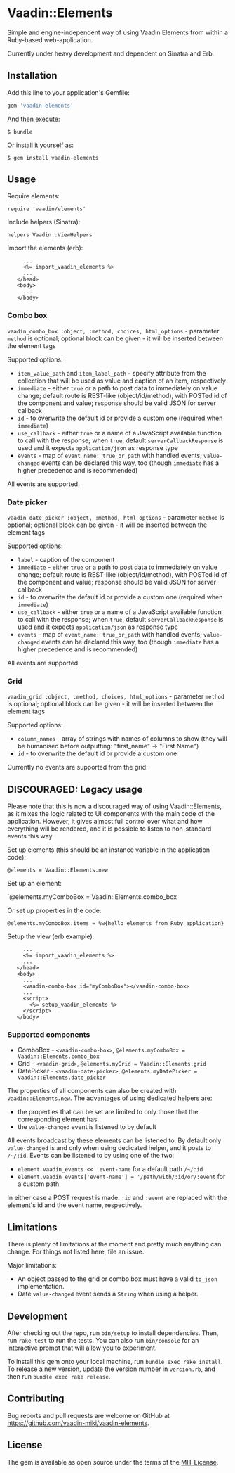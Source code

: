 # Vaadin::Elements

Simple and engine-independent way of using Vaadin Elements from within a Ruby-based web-application.

Currently under heavy development and dependent on Sinatra and Erb.

## Installation

Add this line to your application's Gemfile:

```ruby
gem 'vaadin-elements'
```

And then execute:

    $ bundle

Or install it yourself as:

    $ gem install vaadin-elements

## Usage

Require elements:

`require 'vaadin/elements'`

Include helpers (Sinatra):

`helpers Vaadin::ViewHelpers`

Import the elements (erb):

```<head>
     ...
     <%= import_vaadin_elements %>
     ...
   </head>
   <body>
     ...
   </body>
```

### Combo box

`vaadin_combo_box :object, :method, choices, html_options` - parameter `method` is optional; optional block can be given - it will be inserted between the element tags

Supported options:

* `item_value_path` and `item_label_path` - specify attribute from the collection that will be used as value and caption of an item, respectively
* `immediate` - either `true` or a path to post data to immediately on value change; default route is REST-like (object/id/method), with POSTed id of the component and value; response should be valid JSON for server callback
* `id` - to overwrite the default id or provide a custom one (required when `immediate`)
* `use_callback` - either `true` or a name of a JavaScript available function to call with the response; when `true`, default `serverCallbackResponse` is used and it expects `application/json` as response type
* `events` - map of `event_name: true_or_path` with handled events; `value-changed` events can be declared this way, too (though `immediate` has a higher precedence and is recommended)

All events are supported.

### Date picker

`vaadin_date_picker :object, :method, html_options` - parameter `method` is optional; optional block can be given - it will be inserted between the element tags

Supported options:

* `label` - caption of the component
* `immediate` - either `true` or a path to post data to immediately on value change; default route is REST-like (object/id/method), with POSTed id of the component and value; response should be valid JSON for server callback
* `id` - to overwrite the default id or provide a custom one (required when `immediate`)
* `use_callback` - either `true` or a name of a JavaScript available function to call with the response; when `true`, default `serverCallbackResponse` is used and it expects `application/json` as response type
* `events` - map of `event_name: true_or_path` with handled events; `value-changed` events can be declared this way, too (though `immediate` has a higher precedence and is recommended)

All events are supported.

### Grid

`vaadin_grid :object, :method, choices, html_options` - parameter `method` is optional; optional block can be given - it will be inserted between the element tags

Supported options:

* `column_names` - array of strings with names of columns to show (they will be humanised before outputting: "first_name" -> "First Name")
* `id` - to overwrite the default id or provide a custom one

Currently no events are supported from the grid.

## DISCOURAGED: Legacy usage

Please note that this is now a discouraged way of using Vaadin::Elements, as it mixes the logic related to UI components with the main code of the application. However, it gives almost full control over what and how everything will be rendered, and it is possible to listen to non-standard events this way.

Set up elements (this should be an instance variable in the application code):

`@elements = Vaadin::Elements.new`

Set up an element:

`@elements.myComboBox = Vaadin::Elements.combo_box

Or set up properties in the code:

`@elements.myComboBox.items = %w{hello elements from Ruby application}`

Setup the view (erb example):

```<head>
     ...
     <%= import_vaadin_elements %>
     ...
   </head>
   <body>
     ...
     <vaadin-combo-box id="myComboBox"></vaadin-combo-box>
     ...
     <script>
       <%= setup_vaadin_elements %>
     </script>
   </body>
```

### Supported components

* ComboBox - `<vaadin-combo-box>`, `@elements.myComboBox = Vaadin::Elements.combo_box`
* Grid - `<vaadin-grid>`, `@elements.myGrid = Vaadin::Elements.grid`
* DatePicker - `<vaadin-date-picker>`, `@elements.myDatePicker = Vaadin::Elements.date_picker`

The properties of all components can also be created with `Vaadin::Elements.new`. The advantages of using dedicated helpers are:

* the properties that can be set are limited to only those that the corresponding element has
* the `value-changed` event is listened to by default

All events broadcast by these elements can be listened to. By default only `value-changed` is and only when using dedicated helper, and it posts to `/~/:id`. Events can be listened to by using one of the two:

* `element.vaadin_events << 'event-name` for a default path `/~/:id`
* `element.vaadin_events['event-name'] = '/path/with/:id/or/:event` for a custom path

In either case a POST request is made. `:id` and `:event` are replaced with the element's id and the event name, respectively.

## Limitations

There is plenty of limitations at the moment and pretty much anything can change. For things not listed here, file an issue.

Major limitations:

* An object passed to the grid or combo box must have a valid `to_json` implementation.
* Date `value-changed` event sends a `String` when using a helper.

## Development

After checking out the repo, run `bin/setup` to install dependencies. Then, run `rake test` to run the tests. You can also run `bin/console` for an interactive prompt that will allow you to experiment.

To install this gem onto your local machine, run `bundle exec rake install`. To release a new version, update the version number in `version.rb`, and then run `bundle exec rake release`.

## Contributing

Bug reports and pull requests are welcome on GitHub at https://github.com/vaadin-miki/vaadin-elements.

## License

The gem is available as open source under the terms of the [MIT License](http://opensource.org/licenses/MIT).

